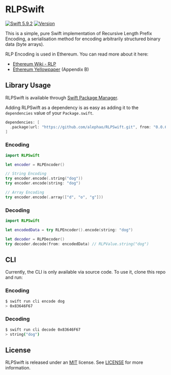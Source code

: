 # RLPSwift
[![Swift 5.9.2](https://img.shields.io/badge/Swift-5.9.2-orange.svg?style=flat)](https://developer.apple.com/swift/)
[![Version](https://img.shields.io/badge/SPM-0.0.6-orange.svg?stlyle=flat)](https://github.com/alephao/RLPSwift/releases/tag/v0.0.6)

This is a simple, pure Swift implementation of Recursive Length Prefix Encoding, a serialisation method for encoding arbitrarily structured binary data (byte arrays).

RLP Encoding is used in Ethereum. You can read more about it here:
* [Ethereum Wiki - RLP](https://github.com/ethereum/wiki/wiki/RLP)
* [Ethereum Yellowpaper](https://ethereum.github.io/yellowpaper/paper.pdf) (Appendix B)

## Library Usage

RLPSwift is available through [Swift Package Manager](https://swift.org/package-manager/).

Adding RLPSwift as a dependency is as easy as adding it to the `dependencies` value of your `Package.swift`.

```swift
dependencies: [
  .package(url: "https://github.com/alephao/RLPSwift.git", from: "0.0.6")
]
```

### Encoding

```swift
import RLPSwift

let encoder = RLPEncoder()

// String Encoding
try encoder.encode(.string("dog"))
try encoder.encode(string: "dog")

// Array Encoding
try encoder.encode(.array(["d", "o", "g"]))
```

### Decoding

```swift
import RLPSwift

let encodedData = try RLPEncoder().encode(string: "dog")

let decoder = RLPDecoder()
try decoder.decode(from: encodedData) // RLPValue.string("dog")
```

## CLI

Currently, the CLI is only available via source code. To use it, clone this repo and run:

### Encoding

```bash
$ swift run cli encode dog
> 0x83646F67
```

### Decoding

```bash
$ swift run cli decode 0x83646F67
> string("dog")
```

## License

RLPSwift is released under an [MIT](https://tldrlegal.com/license/mit-license) license. See [LICENSE](LICENSE) for more information.
